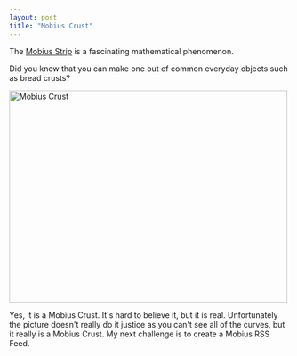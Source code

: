```yaml
---
layout: post
title: "Mobius Crust"
---
```


<p>The <a href="http://en.wikipedia.org/wiki/M%C3%B6bius_strip" target="_blank">Mobius Strip</a> is a fascinating mathematical phenomenon. </p>
<p>Did you know that you can make one out of common everyday objects such as bread crusts?</p>
<p><a title="Photo Sharing" href="http://www.flickr.com/photos/kindohm/213980737/"><img height="381" alt="Mobius Crust" src="http://static.flickr.com/86/213980737_519cd84213.jpg" width="500" /></a></p>
<p>Yes, it is a Mobius Crust. It's hard to believe it, but it is real. Unfortunately the picture doesn't really do it justice as you can't see all of the curves, but it really is a Mobius Crust.  My next challenge is to create a Mobius RSS Feed.</p>
 
